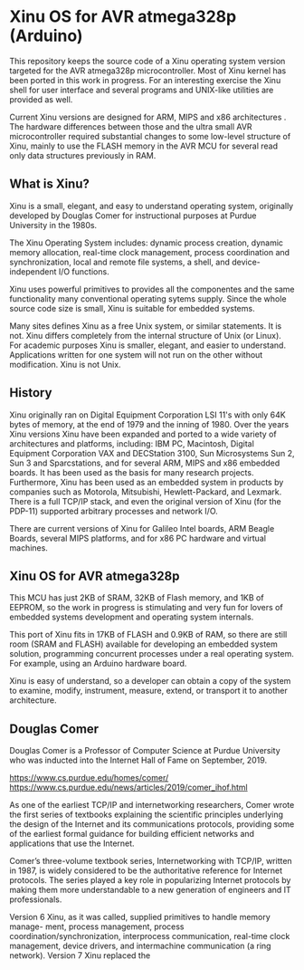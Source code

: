 # Xinu OS for AVR atmega328p (Arduino)

This repository keeps the source code of a Xinu operating system version targeted for the AVR atmega328p microcontroller. Most of Xinu kernel has been ported in this work in progress. For an interesting exercise the Xinu shell for user interface and several programs and UNIX-like utilities are provided as well.

Current Xinu versions are designed for ARM, MIPS and x86 architectures . The hardware differences between those and the ultra small AVR microcontroller required substantial changes to some low-level structure of Xinu, mainly to use
the FLASH memory in the AVR MCU for several read only data structures previously
in RAM.



## What is Xinu?

Xinu is a small, elegant, and easy to understand operating system, originally developed by Douglas Comer for instructional purposes at Purdue University in the 1980s.

The Xinu Operating System includes: dynamic process creation, dynamic memory allocation, real-time clock management, process coordination and synchronization, local and remote file systems, a shell, and device-independent I/O functions.  

Xinu uses powerful primitives to provides all the componentes and the same functionality many conventional operating sytems supply. Since the whole source code size is small, Xinu is suitable for embedded systems.

Many sites defines Xinu as a free Unix system, or similar statements. It is not. Xinu differs completely from the internal structure of Unix (or Linux). For academic purposes Xinu is smaller, elegant, and easier to understand. Applications written for one system will not run on the other without modification. Xinu is not Unix.

## History

Xinu originally ran on Digital Equipment Corporation LSI 11's with only 64K bytes of memory, at the end of 1979 and the inning of 1980. Over the years Xinu versions Xinu have been expanded and ported to a wide variety of architectures and platforms, including: IBM PC, Macintosh, Digital Equipment Corporation VAX and DECStation 3100, Sun Microsystems Sun 2, Sun 3 and Sparcstations, and for several ARM, MIPS and x86 embedded boards. It has been used as the basis for many research projects. Furthermore, Xinu has been used as an embedded system in products by companies such as Motorola, Mitsubishi, Hewlett-Packard, and Lexmark. There is a full TCP/IP stack, and even the original version of Xinu (for the PDP-11) supported arbitrary processes and network I/O.

There are current versions of Xinu for Galileo Intel boards, ARM Beagle Boards, several MIPS platforms, and for x86 PC hardware and virtual machines.

## Xinu OS for AVR atmega328p

This MCU has just 2KB of SRAM, 32KB of Flash memory, and 1KB of EEPROM,
so the work in progress is stimulating and very fun for lovers
of embedded systems development and operating system internals.

This port of Xinu fits in 17KB of FLASH and 0.9KB of RAM, so there
are still room (SRAM and FLASH) available for developing 
an embedded system solution, programming 
concurrent processes under a real operating system. For example,
using an Arduino hardware board.

Xinu is easy of understand, so a developer can obtain a copy 
of the system to examine, modify,
instrument, measure, extend, or transport it to another architecture.

## Douglas Comer

Douglas Comer is a Professor of Computer Science at Purdue University who
was inducted into the Internet Hall of Fame on September, 2019.

https://www.cs.purdue.edu/homes/comer/
https://www.cs.purdue.edu/news/articles/2019/comer_ihof.html

As one of the earliest TCP/IP and internetworking researchers, Comer wrote the first series of textbooks explaining the scientific principles underlying the design of the Internet and its communications protocols, providing some of the earliest formal guidance for building efficient networks and applications that use the Internet. 

Comer’s three-volume textbook series, Internetworking with TCP/IP, written in 1987, is widely considered to be the authoritative reference for Internet protocols. The series played a key role in popularizing Internet protocols by making them more understandable to a new generation of engineers and IT professionals. 

Version 6 Xinu, as
it was called, supplied primitives to handle memory  manage-
ment,          process          management,          process
coordination/synchronization,  interprocess   communication,
real-time clock management, device drivers, and intermachine
communication (a ring network).  Version 7 Xinu replaced the


